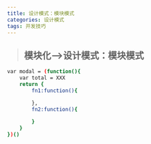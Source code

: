 ```yaml
---
title: 设计模式：模块模式
categories: 设计模式
tags: 开发技巧
---
```


>## 模块化-->设计模式：模块模式

```bash
var modal = (function(){
    var total = XXX
    return {
        fn1:function(){

        },
        fn2:function(){
            
        }
    }
})()
```